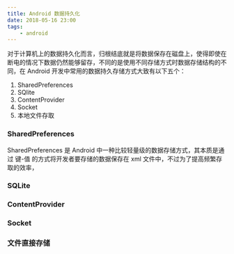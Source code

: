 ```yaml
---
title: Android 数据持久化
date: 2018-05-16 23:00
tags:
	- android
---
```


对于计算机上的数据持久化而言，归根结底就是将数据保存在磁盘上，使得即使在断电的情况下数据仍然能够留存，不同的是使用不同存储方式时数据存储结构的不同，在 Android 开发中常用的数据持久存储方式大致有以下五个：

1.  SharedPreferences
2.  SQlite
3.  ContentProvider
4.  Socket
5.  本地文件存取

### SharedPreferences

SharedPreferences 是 Android 中一种比较轻量级的数据存储方式，其本质是通过 键-值 的方式将开发者要存储的数据保存在 xml 文件中，不过为了提高频繁存取的效率，

### SQLite

### ContentProvider

### Socket

### 文件直接存储